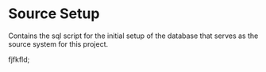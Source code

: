 # Source Setup

Contains the sql script for the initial setup of the database that serves as the source system for this project.

fjfkfld;